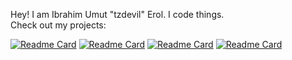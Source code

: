 Hey! I am Ibrahim Umut "tzdevil" Erol. I code things. <br />
Check out my projects:

[![Readme Card](https://github-readme-stats.vercel.app/api/pin/?username=tzdevil&repo=Inspector-Plus)](https://github.com/tzdevil/Inspector-Plus)
[![Readme Card](https://github-readme-stats.vercel.app/api/pin/?username=tzdevil&repo=Harvest-Hustle)](https://github.com/tzdevil/Harvest-Hustle)
[![Readme Card](https://github-readme-stats.vercel.app/api/pin/?username=tzdevil&repo=SceneSet)](https://github.com/tzdevil/SceneSet)
[![Readme Card](https://github-readme-stats.vercel.app/api/pin/?username=tzdevil&repo=Lexicon-Quest)](https://github.com/tzdevil/Lexicon-Quest)
